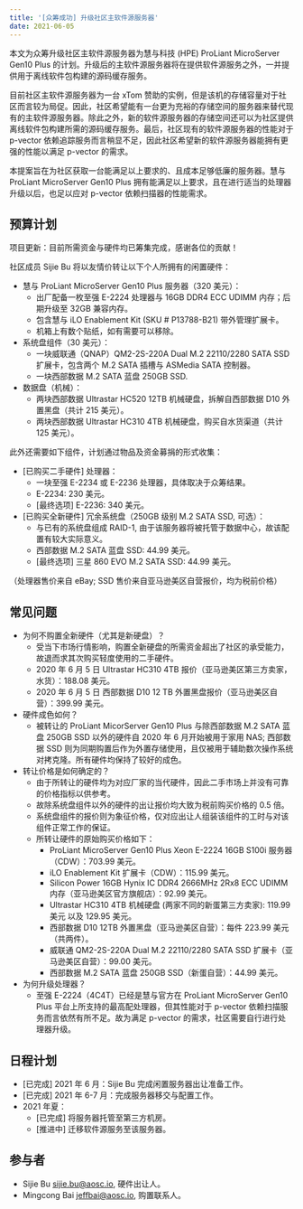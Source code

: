 ```yaml
---
title: '[众筹成功] 升级社区主软件源服务器'
date: 2021-06-05
---
```


本文为众筹升级社区主软件源服务器为慧与科技 (HPE) ProLiant MicroServer Gen10 Plus 的计划。升级后的主软件源服务器将在提供软件源服务之外，一并提供用于离线软件包构建的源码缓存服务。

目前社区主软件源服务器为一台 xTom 赞助的实例，但是该机的存储容量对于社区而言较为局促。因此，社区希望能有一台更为充裕的存储空间的服务器来替代现有的主软件源服务器。除此之外，新的软件源服务器的存储空间还可以为社区提供离线软件包构建所需的源码缓存服务。最后，社区现有的软件源服务器的性能对于 p-vector 依赖追踪服务而言稍显不足，因此社区希望新的软件源服务器能拥有更强的性能以满足 p-vector 的需求。

本提案旨在为社区获取一台能满足以上要求的、且成本足够低廉的服务器。慧与 ProLiant MicroServer Gen10 Plus 拥有能满足以上要求，且在进行适当的处理器升级以后，也足以应对 p-vector 依赖扫描器的性能需求。

## 预算计划

项目更新：目前所需资金与硬件均已筹集完成，感谢各位的贡献！

社区成员 Sijie Bu 将以友情价转让以下个人所拥有的闲置硬件：

+ 慧与 ProLiant MicroServer Gen10 Plus 服务器（320 美元）：
  - 出厂配备一枚至强 E-2224 处理器与 16GB DDR4 ECC UDIMM 内存；后期升级至 32GB 兼容内存。
  - 包含慧与 iLO Enablement Kit (SKU # P13788-B21) 带外管理扩展卡。
  - 机箱上有数个贴纸，如有需要可以移除。
+ 系统盘组件（30 美元）：
  - 一块威联通（QNAP）QM2-2S-220A Dual M.2 22110/2280 SATA SSD 扩展卡，包含两个 M.2 SATA 插槽与 ASMedia SATA 控制器。
  - 一块西部数据 M.2 SATA 蓝盘 250GB SSD.
+ 数据盘（机械）：
  - 两块西部数据 Ultrastar HC520 12TB 机械硬盘，拆解自西部数据 D10 外置黑盘（共计 215 美元）。
  - 两块西部数据 Ultrastar HC310 4TB 机械硬盘，购买自水货渠道（共计 125 美元）。

此外还需要如下组件，计划通过物品及资金募捐的形式收集：

+ [已购买二手硬件] 处理器：
  - 一块至强 E-2234 或 E-2236 处理器，具体取决于众筹结果。
  - E-2234: 230 美元。 
  - [最终选项] E-2236: 340 美元。
+ [已购买全新硬件] 冗余系统盘（250GB 级别 M.2 SATA SSD, 可选）：
  - 与已有的系统盘组成 RAID-1, 由于该服务器将被托管于数据中心，故该配置有较大实际意义。
  - 西部数据 M.2 SATA 蓝盘 SSD: 44.99 美元。 
  - [最终选项] 三星 860 EVO M.2 SATA SSD: 44.99 美元。

（处理器售价来自 eBay; SSD 售价来自亚马逊美区自营报价，均为税前价格）

## 常见问题

+ 为何不购置全新硬件（尤其是新硬盘）？
   - 受当下市场行情影响，购置全新硬盘的所需资金超出了社区的承受能力，故退而求其次购买轻度使用的二手硬件。
   - 2020 年 6 月 5 日 Ultrastar HC310 4TB 报价（亚马逊美区第三方卖家，水货）：188.08 美元。
   - 2020 年 6 月 5 日 西部数据 D10 12 TB 外置黑盘报价（亚马逊美区自营）：399.99 美元。
+ 硬件成色如何？
   - 被转让的 ProLiant MicorServer Gen10 Plus 与除西部数据 M.2 SATA 蓝盘 250GB SSD 以外的硬件自 2020 年 6 月开始被用于家用 NAS; 西部数据 SSD 则为同期购置后作为外置存储使用，且仅被用于辅助数次操作系统对拷克隆。所有硬件均保持了较好的成色。
+ 转让价格是如何确定的？
  - 由于所转让的硬件均为对应厂家的当代硬件，因此二手市场上并没有可靠的价格指标以供参考。
  - 故除系统盘组件以外的硬件的出让报价均大致为税前购买价格的 0.5 倍。
  - 系统盘组件的报价则为象征价格，仅对应出让人组装该组件的工时与对该组件正常工作的保证。
  - 所转让硬件的原始购买价格如下：
     - ProLiant MicroServer Gen10 Plus Xeon E-2224 16GB S100i 服务器（CDW）：703.99 美元。
     - iLO Enablement Kit 扩展卡（CDW）：115.99 美元。
     - Silicon Power 16GB Hynix IC DDR4 2666MHz 2Rx8 ECC UDIMM 内存（亚马逊美区官方旗舰店）：92.99 美元。
     - Ultrastar HC310 4TB 机械硬盘 (两家不同的新蛋第三方卖家): 119.99 美元 以及 129.95 美元。
     - 西部数据 D10 12TB 外置黑盘（亚马逊美区自营）：每件 223.99 美元（共两件）。
     - 威联通 QM2-2S-220A Dual M.2 22110/2280 SATA SSD 扩展卡（亚马逊美区自营）：99.00 美元。
     - 西部数据 M.2 SATA 蓝盘 250GB SSD（新蛋自营）：44.99 美元。
+ 为何升级处理器？
   - 至强 E-2224（4C4T）已经是慧与官方在 ProLiant MicroServer Gen10 Plus 平台上所支持的最高配处理器，但其性能对于 p-vector 依赖扫描服务而言依然有所不足。故为满足 p-vector 的需求，社区需要自行进行处理器升级。

## 日程计划

- [已完成] 2021 年 6 月：Sijie Bu 完成闲置服务器出让准备工作。
- [已完成] 2021 年 6-7 月：完成服务器移交与配置工作。
- 2021 年夏：
    - [已完成] 将服务器托管至第三方机房。
    - [推进中] 迁移软件源服务至该服务器。

## 参与者

- Sijie Bu <sijie.bu@aosc.io>, 硬件出让人。
- Mingcong Bai <jeffbai@aosc.io>, 购置联系人。

